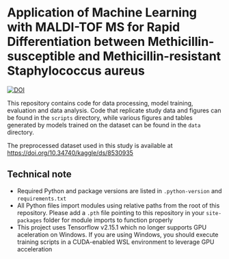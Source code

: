# Application of Machine Learning with MALDI-TOF MS for Rapid Differentiation between Methicillin-susceptible and Methicillin-resistant Staphylococcus aureus

[![DOI](https://zenodo.org/badge/912707543.svg)](https://doi.org/10.5281/zenodo.17395596)

This repository contains code for data processing, model training, evaluation and data analysis. Code that replicate study data and figures can be found in the `scripts` directory, while various figures and tables generated by models trained on the dataset can be found in the `data` directory. 

The preprocessed dataset used in this study is available at https://doi.org/10.34740/kaggle/ds/8530935

## Technical note

- Required Python and package versions are listed in `.python-version` and `requirements.txt`
- All Python files import modules using relative paths from the root of this repository. Please add a `.pth` file pointing to this repository in your `site-packages` folder for module imports to function properly
- This project uses Tensorflow v2.15.1 which no longer supports GPU aceleration on Windows. If you are using Windows, you should execute training scripts in a CUDA-enabled WSL environment to leverage GPU acceleration

